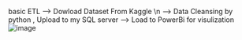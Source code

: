 basic ETL --> Dowload Dataset From Kaggle \n
            --> Data Cleansing by python , Upload to my SQL server
              --> Load to PowerBi for visulization 
![image](https://github.com/slowhandc1ap/SpotifyAnalysis-Apirl-may-/assets/120072774/13bc567a-8fa7-4564-a9da-6a5cbaf33a97)

